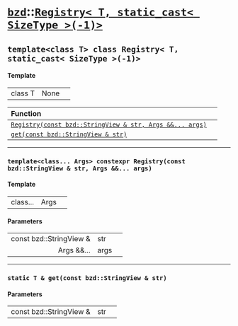 # [`bzd`](../../index.md)::[`Registry< T, static_cast< SizeType >(-1)>`](../index.md)

## `template<class T> class Registry< T, static_cast< SizeType >(-1)>`

#### Template
||||
|---:|:---|:---|
|class T|None||

|Function||
|:---|:---|
|[`Registry(const bzd::StringView & str, Args &&... args)`](./index.md)||
|[`get(const bzd::StringView & str)`](./index.md)||
------
### `template<class... Args> constexpr Registry(const bzd::StringView & str, Args &&... args)`

#### Template
||||
|---:|:---|:---|
|class...|Args||
#### Parameters
||||
|---:|:---|:---|
|const bzd::StringView &|str||
|Args &&...|args||
------
### `static T & get(const bzd::StringView & str)`

#### Parameters
||||
|---:|:---|:---|
|const bzd::StringView &|str||
